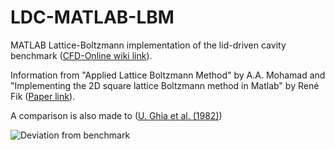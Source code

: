 # LDC-MATLAB-LBM
MATLAB Lattice-Boltzmann implementation of the lid-driven cavity benchmark ([CFD-Online wiki link](https://www.cfd-online.com/Wiki/Lid-driven_cavity_problem)).

Information from "Applied Lattice Boltzmann Method" by A.A. Mohamad and "Implementing the 2D square lattice Boltzmann method in Matlab" by René Fik ([Paper link](https://fiw.hs-wismar.de/storages/hs-wismar/_FIW/Forschungsgruppen/CEA/PhD_Projects/Implementing_Lattice-Boltzman_in_Matlab_ReneFink.pdf)).

A comparison is also made to ([U. Ghia et al. (1982)](http://www.msaidi.ir/upload/Ghia1982.pdf))

![Deviation from benchmark](https://i.imgur.com/3xSWxxP.png)

